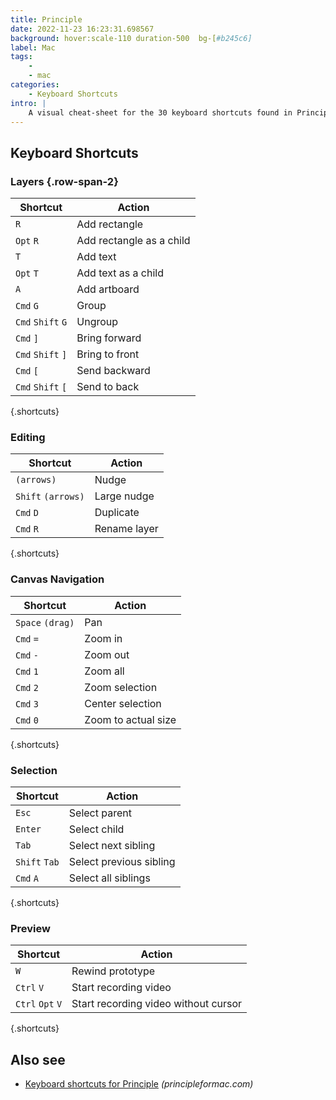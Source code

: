 ```yaml
---
title: Principle
date: 2022-11-23 16:23:31.698567
background: hover:scale-110 duration-500  bg-[#b245c6]
label: Mac
tags: 
    - 
    - mac
categories:
    - Keyboard Shortcuts
intro: |
    A visual cheat-sheet for the 30 keyboard shortcuts found in Principle. This application is MacOS-only.
---
```




Keyboard Shortcuts
------------------



### Layers {.row-span-2}

Shortcut | Action
---|---
`R`  | Add rectangle
`Opt` `R`  | Add rectangle as a child
`T`  | Add text
`Opt` `T`  | Add text as a child
`A`  | Add artboard
`Cmd` `G`  | Group
`Cmd` `Shift` `G`  | Ungroup
`Cmd` `]`  | Bring forward
`Cmd` `Shift` `]`  | Bring to front
`Cmd` `[`  | Send backward
`Cmd` `Shift` `[`  | Send to back
{.shortcuts}


### Editing

Shortcut | Action
---|---
`(arrows)`  | Nudge
`Shift` `(arrows)`  | Large nudge
`Cmd` `D`  | Duplicate
`Cmd` `R`  | Rename layer
{.shortcuts}


### Canvas Navigation

Shortcut | Action
---|---
`Space` `(drag)`  | Pan
`Cmd` `=`  | Zoom in
`Cmd` `-`  | Zoom out
`Cmd` `1`  | Zoom all
`Cmd` `2`  | Zoom selection
`Cmd` `3`  | Center selection
`Cmd` `0`  | Zoom to actual size
{.shortcuts}


### Selection

Shortcut | Action
---|---
`Esc`  | Select parent
`Enter`  | Select child
`Tab`  | Select next sibling
`Shift` `Tab`  | Select previous sibling
`Cmd` `A`  | Select all siblings
{.shortcuts}


### Preview

Shortcut | Action
---|---
`W`  | Rewind prototype
`Ctrl` `V`  | Start recording video
`Ctrl` `Opt` `V`  | Start recording video without cursor
{.shortcuts}




Also see
--------
- [Keyboard shortcuts for Principle](https://principleformac.com/docs.html#shortcuts) _(principleformac.com)_
